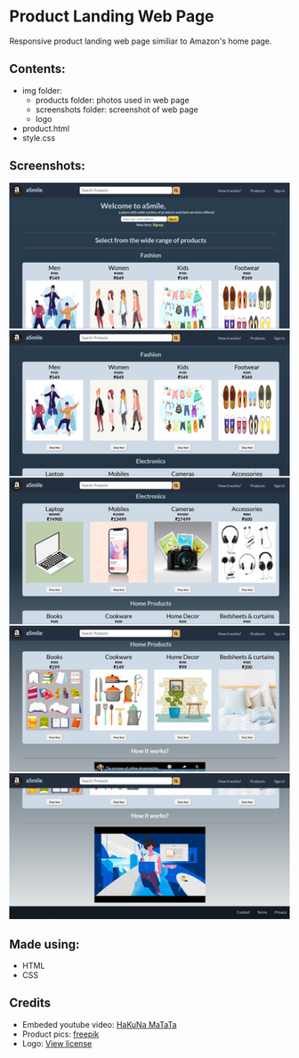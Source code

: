 # Product Landing Web Page
Responsive product landing web page similiar to Amazon's home page. 

## Contents:
- img folder:
	- products folder: photos used in web page
	- screenshots folder: screenshot of web page
	- logo
- product.html
- style.css

## Screenshots:
![](img/screenshots/Product-landing1.jpg)
![](img/screenshots/Product-landing2.jpg)
![](img/screenshots/Product-landing3.jpg)
![](img/screenshots/Product-landing4.jpg)
![](img/screenshots/Product-landing5.jpg)

## Made using:
- HTML
- CSS

## Credits
- Embeded youtube video: [HaKuNa MaTaTa](https://www.youtube.com/channel/UCLySDxJ5IHqJJOIwuE8Db1Q)
- Product pics: [freepik](https://www.freepik.com/)
- Logo: [View license](https://creativecommons.org/licenses/by/3.0/)
